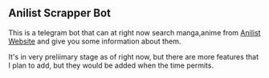 ## Anilist Scrapper Bot
This is a telegram bot that can at right now search manga,anime from [Anilist Website](https://anilist.co/) and give you some information about them.

 It's in very preliimary stage as of right now, but there are more features that I plan to add, but they would be added when the time permits.